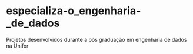 # especializa-o_engenharia-_de_dados
Projetos desenvolvidos durante a pós graduação em engenharia de dados na Unifor
